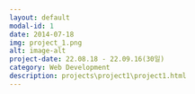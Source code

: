 ```yaml
---
layout: default
modal-id: 1
date: 2014-07-18
img: project_1.png
alt: image-alt
project-date: 22.08.18 - 22.09.16(30일)
category: Web Development
description: projects\project1\project1.html
---
```

